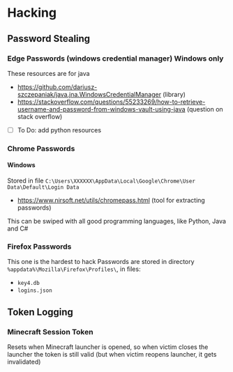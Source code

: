 # Hacking
## Password Stealing
### Edge Passwords (windows credential manager) Windows only
These resources are for java
- https://github.com/dariusz-szczepaniak/java.jna.WindowsCredentialManager (library)
- https://stackoverflow.com/questions/55233269/how-to-retrieve-username-and-password-from-windows-vault-using-java (question on stack overflow)
- [ ] To Do: add python resources

### Chrome Passwords
#### Windows
Stored in file `C:\Users\XXXXXX\AppData\Local\Google\Chrome\User Data\Default\Login Data`
- https://www.nirsoft.net/utils/chromepass.html (tool for extracting passwords)

This can be swiped with all good programming languages, like Python, Java and C#

### Firefox Passwords
This one is the hardest to hack
Passwords are stored in directory `%appdata%\Mozilla\Firefox\Profiles\`, in files:
- `key4.db`
- `logins.json`

## Token Logging
### Minecraft Session Token
Resets when Minecraft launcher is opened, so when victim closes the launcher the token is still valid (but when victim reopens launcher, it gets invalidated)
